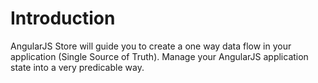 # Introduction

AngularJS Store will guide you to create a one way data flow in your application \(Single Source of Truth\). Manage your AngularJS application state into a very predicable way.

